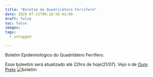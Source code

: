 ```yaml
---
title: "Boletim do Quadrilátero Ferrífero"
date: 2020-07-21T00:18:58-03:00
draft: false
toc: false
images:
tags: 
  - untagged

---
```


Boletim Epidemiológico do Quadrilátero Ferrífero.

Esse boleetim será atualizado até 22hrs de hoje(21/07). Vejo o de [Ouro Preto](/boletim_op_21-07)
![boletim](/boletim_quad_16_07.jpg)


